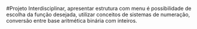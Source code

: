 #Projeto Interdisciplinar, apresentar estrutura com menu é possibilidade de escolha da função desejada, utilizar conceitos de sistemas de numeração, conversão entre base aritmética binária com inteiros.
